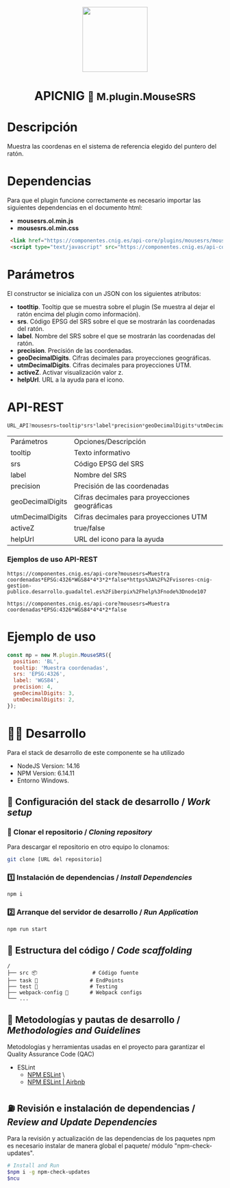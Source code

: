 <p align="center">
  <img src="https://www.ign.es/resources/viewer/images/logoApiCnig0.5.png" height="152" />
</p>
<h1 align="center"><strong>APICNIG</strong> <small>🔌 M.plugin.MouseSRS</small></h1>

# Descripción

Muestra las coordenas en el sistema de referencia elegido del puntero del ratón.

# Dependencias

Para que el plugin funcione correctamente es necesario importar las siguientes dependencias en el documento html:

- **mousesrs.ol.min.js**
- **mousesrs.ol.min.css**


```html
 <link href="https://componentes.cnig.es/api-core/plugins/mousesrs/mousesrs.ol.min.css" rel="stylesheet" />
 <script type="text/javascript" src="https://componentes.cnig.es/api-core/plugins/mousesrs/mousesrs.ol.min.js"></script>
```


# Parámetros

El constructor se inicializa con un JSON con los siguientes atributos:

- **tootltip**. Tooltip que se muestra sobre el plugin (Se muestra al dejar el ratón encima del plugin como información).
- **srs**. Código EPSG del SRS sobre el que se mostrarán las coordenadas del ratón.
- **label**. Nombre del SRS sobre el que se mostrarán las coordenadas del ratón.
- **precision**. Precisión de las coordenadas.
- **geoDecimalDigits**. Cifras decimales para proyecciones geográficas.
- **utmDecimalDigits**. Cifras decimales para proyecciones UTM.
- **activeZ**. Activar visualización valor z.
- **helpUrl**. URL a la ayuda para el icono.

# API-REST

```javascript
URL_API?mousesrs=tooltip*srs*label*precision*geoDecimalDigits*utmDecimalDigits*activeZ*helpUrl
```

<table>
  <tr>
    <td>Parámetros</td>
    <td>Opciones/Descripción</td>
  <tr>
  <tr>
    <td>tooltip</td>
    <td>Texto informativo</td>
  </tr>
  <tr>
    <td>srs</td>
    <td>Código EPSG del SRS</td>
  </tr>
  <tr>
    <td>label</td>
    <td>Nombre del SRS</td>
  </tr>
  <tr>
    <td>precision</td>
    <td>Precisión de las coordenadas</td>
  </tr>
  <tr>
    <td>geoDecimalDigits</td>
    <td>Cifras decimales para proyecciones geográficas</td>
  </tr>
  <tr>
    <td>utmDecimalDigits</td>
    <td>Cifras decimales para proyecciones UTM</td>
  </tr>
  <tr>
    <td>activeZ</td>
    <td>true/false</td>
  </tr>
  <tr>
    <td>helpUrl</td>
    <td>URL del icono para la ayuda</td>
  </tr>
</table>


### Ejemplos de uso API-REST

```
https://componentes.cnig.es/api-core?mousesrs=Muestra coordenadas*EPSG:4326*WGS84*4*3*2*false*https%3A%2F%2Fvisores-cnig-gestion-publico.desarrollo.guadaltel.es%2Fiberpix%2Fhelp%3Fnode%3Dnode107
```

```
https://componentes.cnig.es/api-core?mousesrs=Muestra coordenadas*EPSG:4326*WGS84*4*4*2*false
```

# Ejemplo de uso

```javascript
const mp = new M.plugin.MouseSRS({
  position: 'BL',
  tooltip: 'Muestra coordenadas',
  srs: 'EPSG:4326',
  label: 'WGS84',
  precision: 4,
  geoDecimalDigits: 3,
  utmDecimalDigits: 2,
});
```

# 👨‍💻 Desarrollo

Para el stack de desarrollo de este componente se ha utilizado

* NodeJS Version: 14.16
* NPM Version: 6.14.11
* Entorno Windows.

## 📐 Configuración del stack de desarrollo / *Work setup*


### 🐑 Clonar el repositorio / *Cloning repository*

Para descargar el repositorio en otro equipo lo clonamos:

```bash
git clone [URL del repositorio]
```

### 1️⃣ Instalación de dependencias / *Install Dependencies*

```bash
npm i
```

### 2️⃣ Arranque del servidor de desarrollo / *Run Application*

```bash
npm run start
```

## 📂 Estructura del código / *Code scaffolding*

```any
/
├── src 📦                  # Código fuente
├── task 📁                 # EndPoints
├── test 📁                 # Testing
├── webpack-config 📁       # Webpack configs
└── ...
```
## 📌 Metodologías y pautas de desarrollo / *Methodologies and Guidelines*

Metodologías y herramientas usadas en el proyecto para garantizar el Quality Assurance Code (QAC)

* ESLint
  * [NPM ESLint](https://www.npmjs.com/package/eslint) \
  * [NPM ESLint | Airbnb](https://www.npmjs.com/package/eslint-config-airbnb)

## ⛽️ Revisión e instalación de dependencias / *Review and Update Dependencies*

Para la revisión y actualización de las dependencias de los paquetes npm es necesario instalar de manera global el paquete/ módulo "npm-check-updates".

```bash
# Install and Run
$npm i -g npm-check-updates
$ncu
```
